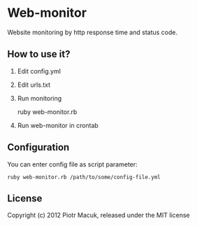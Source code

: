 Web-monitor
===========

Website monitoring by http response time and status code.

How to use it?
--------------

1. Edit config.yml
2. Edit urls.txt
3. Run monitoring

    ruby web-monitor.rb

4. Run web-monitor in crontab

Configuration
-------------

You can enter config file as script parameter:

    ruby web-monitor.rb /path/to/some/config-file.yml

License
-------

Copyright (c) 2012 Piotr Macuk, released under the MIT license
